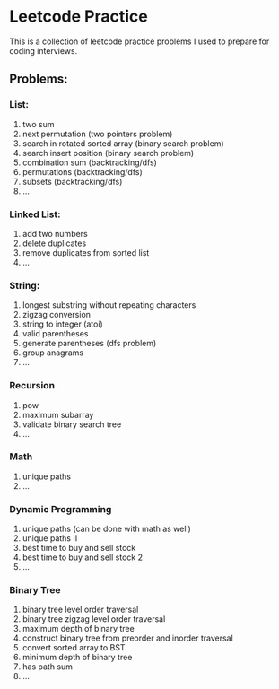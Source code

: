 # Leetcode Practice

This is a collection of leetcode practice problems I used to prepare
for coding interviews.

## Problems:

### List:
1. two sum
2. next permutation (two pointers problem)
3. search in rotated sorted array (binary search problem)
4. search insert position (binary search problem)
5. combination sum (backtracking/dfs)
6. permutations (backtracking/dfs)
7. subsets (backtracking/dfs)
8. ...

### Linked List:
1. add two numbers
2. delete duplicates
3. remove duplicates from sorted list
4. ...

### String:
1. longest substring without repeating characters
2. zigzag conversion
3. string to integer (atoi)
4. valid parentheses
5. generate parentheses (dfs problem)
6. group anagrams
7. ...

### Recursion
1. pow
2. maximum subarray
3. validate binary search tree
4. ...

### Math
1. unique paths
2. ...

### Dynamic Programming
1. unique paths (can be done with math as well)
2. unique paths II
3. best time to buy and sell stock
4. best time to buy and sell stock 2
5. ...

### Binary Tree
1. binary tree level order traversal
2. binary tree zigzag level order traversal
3. maximum depth of binary tree
4. construct binary tree from preorder and inorder traversal
5. convert sorted array to BST
6. minimum depth of binary tree
7. has path sum
8. ...